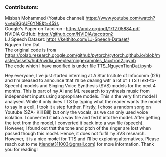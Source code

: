### **Contributors:**
Misbah Mohammed (Youtube channel) https://www.youtube.com/watch?v=euBGpUF6YN8&t=459s
<br> Google's Paper on Tacotron : https://arxiv.org/pdf/1712.05884.pdf
<br> NVIDIA GitHub: https://github.com/NVIDIA/tacotron2
<br> LJ Speech Dataset: https://keithito.com/LJ-Speech-Dataset/
<br> Nguyen Tien Dat
<br> The original code is from https://colab.research.google.com/github/pytorch/pytorch.github.io/blob/master/assets/hub/nvidia_deeplearningexamples_tacotron2.ipynb
<br> The code which I have modified is under file TTS_NguyenTienDat.ipynb

Hey everyone, I've just started interning at A Star Insitute of Infocomm (I2R) and I'm pleased to announce that I'll be dealing with a lot of TTS (Text-to-Speech) models and Singing Voice Synthesis (SVS) models for the next 4 months. This is part of my AI and ML research to synthesis music from independent inputs using appropriate models. This is the very first model I analysed. While it only does TTS by typing what the reader wants the model to say in a cell, I took it a step further. Firstly, I chose a random song on Youtube (SZA- Kill Bill) but only the vocals, as we can only used voice isolation. I converted it into a wav file and fed it into the model. After getting the text from the model, I converted it back into a wav file (speech). However, I found out that the tone and pitch of the singer are lost when passed though this model. Hence, it does not fulfil my SVS research. However, it is a nice model for TTS and I'll be exploring alternatives. Please reach out to me (tiendat311003@gmail.com) for more information. Thank you for reading! 

